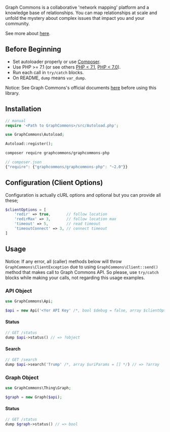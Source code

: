 Graph Commons is a collaborative 'network mapping' platform and a knowledge base of relationships. You can map relationships at scale and unfold the mystery about complex issues that impact you and your community.

See more about [here](//graphcommons.com/about).

## Before Beginning

- Set autoloader properly or use [Composer](//getcomposer.org).
- Use PHP >= 7.1 (or see others [PHP < 7.1](//github.com/graphcommons/graphcommons-php7-archive), [PHP < 7.0](//github.com/graphcommons/graphcommons-php-archive)).
- Run each call in `try/catch` blocks.
- On README, `dump` means `var_dump`.

Notice: See Graph Commons's official documents [here](//graphcommons.github.io/api-v1/) before using this library.

## Installation

```php
// manual
require '<Path to GraphCommons>/src/Autoload.php';

use GraphCommons\Autoload;

Autoload::register();
```

```bash
composer require graphcommons/graphcommons-php
```

```js
// composer.json
{"require": {"graphcommons/graphcommons-php": "~2.0"}}
```

## Configuration (Client Options)

Configuration is actually cURL options and optional but you can provide all these;

```php
$clientOptions = [
    'redir' => true,       // follow location
    'redirMax' => 3,       // follow location max
    'timeout' => 5,        // read timeout
    'timeoutConnect' => 3, // connect timeout
]
```

## Usage

Notice: If any error, all (caller) methods below will throw `GraphCommons\ClientException` due to using `GraphCommons\Client::send()` method that makes call to Graph Commons API. So please, use `try/catch` blocks while making your calls, not regarding this usage examples.

### API Object

```php
use GraphCommons\Api;

$api = new Api('<Yor API Key' /*, bool $debug = false, array $clientOptions = [] */);
```

#### Status

```php
// GET /status
dump $api->status() // => ?object
```

#### Search

```php
// GET /search
dump $api->search('Trump' /*, array $uriParams = [] */) // => ?array
```

### Graph Object

```php
use GraphCommons\Thing\Graph;

$graph = new Graph($api);
```

#### Status

```php
// GET /status
dump $graph->status() // => bool
```
